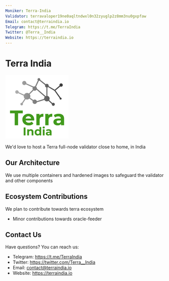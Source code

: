 ```yaml
---
Moniker: Terra-India
Validator: terravaloper19ne0aqltndwxl0n32zyuglp2z8mm3nu0gxpfaw
Email: contact@terraindia.io
Telegram: https://t.me/TerraIndia
Twitter: @Terra__India
Website: https://terraindia.io
---
```


# Terra India

![TerraIndia](./logo.png)

We'd love to host a Terra full-node validator close to home, in India

## Our Architecture

We use multiple containers and hardened images to safeguard the validator and other components

## Ecosystem Contributions

We plan to contribute towards terra ecosystem

- Minor contributions towards oracle-feeder

## Contact Us

Have questions? You can reach us:

- Telegram: https://t.me/TerraIndia
- Twitter: https://twitter.com/Terra__India
- Email: contact@terraindia.io
- Website: https://terraindia.io
